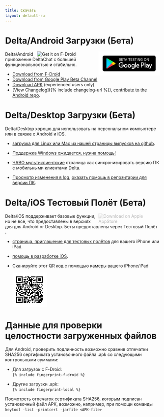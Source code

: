 ```yaml
---
title: Скачать
layout: default-ru
---
```




<!-- GENERATED FILE -- DO NOT EDIT -->



# Delta/Android Загрузки (Бета)

[<img style="float:right" src="../assets/home/get-it-on-gplay-beta.png" alt="Beta testing on Google Play" width="200" />](https://play.google.com/store/apps/details?id=chat.delta)
[<img style="float:right" src="../assets/home/get-it-on-fdroid.png" alt="Get it on F-Droid" width="200" />](https://f-droid.org/app/com.b44t.messenger)

Delta/Android приложение DeltaChat с большей функциональностью и стабильно. 

* [Download from F-Droid](https://f-droid.org/app/com.b44t.messenger)
* [Download from Google Play Beta Channel](https://play.google.com/store/apps/details?id=chat.delta)
* [Download APK](https://github.com/deltachat/deltachat-android/releases) (experienced users only)
* [View Changelog]({% include changelog-url %}), [contribute to the Android repo](https://github.com/deltachat/deltachat-android/). 


# Delta/Desktop Загрузки (Бета)

Delta/Desktop хорошо для использовать на персональном компьютере или в связке с Android и iOS. 

* [загрузка для Linux или Mac из нашей страницы выпусков на github](https://github.com/deltachat/deltachat-desktop/releases/).  

* [Поддержка Windows ожидается, нужна помощь!](https://github.com/deltachat/deltachat-desktop/issues/606) 

* [ЧАВО мультиклиентские](help#multiclient) страница как синхронизировать версию ПК с мобильными клиентами Delta. 

* [Просмотр изменения в log](https://github.com/deltachat/deltachat-desktop/blob/master/CHANGELOG.md),
  [оказать помощь в репозитарии для версии ПК](https://github.com/deltachat/deltachat-desktop/). 


# Delta/iOS Тестовый Полёт (Бета)

<img src="../assets/home/get-it-on-ios.png" alt="Download on Apple AppStore" width="200" style="float:right; filter: opacity(.3) grayscale(100%);" />

Delta/iOS поддерживает базовые функции, но не все, что предоставлены в версиях для  для Android or Desktop. 
Беты предоставлены через Тестовый Полёт . 

- [страница, приглашение для тестовых полётов](https://testflight.apple.com/join/WVoYFOZe) для вашего iPhone или iPad.

- [помощь в разработке iOS](https://github.com/deltachat/deltachat-ios/). 

- Сканируйте этот QR код с помощью камеры вашего iPhone/iPad

  ![QRКод](../assets/home/deltachat_testflight_qrcode.png)


# Данные для проверки целостности загруженных файлов

Для Android, проверить подлинность возможно сравнив отпечатки  SHA256 сертификата установочного файла .apk со следующими контрольными суммами:

* Для загрузок с F-Droid:  
  `{% include fingerprint-f-droid %}`

* Другие загрузки .apk:  
  `{% include fingerprint-local %}`

Посмотреть отпечаток сертификата  SHA256, которым подписан установочный файл APK, возможно, например, при помощи команды 
`keytool -list -printcert -jarfile <APK-file>`

